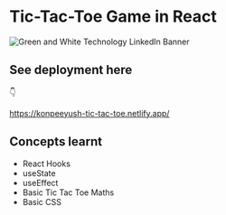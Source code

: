 # Tic-Tac-Toe Game in React
![Green and White Technology LinkedIn Banner](https://user-images.githubusercontent.com/91616196/176140003-a4c8c4c4-8afc-44e5-b333-203e8da61632.gif)
## See deployment here
:point_down:

https://konpeeyush-tic-tac-toe.netlify.app/

## Concepts learnt
* React Hooks
* useState
* useEffect
* Basic Tic Tac Toe Maths
* Basic CSS
